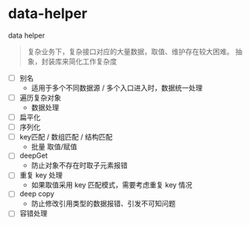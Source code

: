 # data-helper

data helper

> 复杂业务下，复杂接口对应的大量数据，取值、维护存在较大困难。
> 抽象，封装库来简化工作复杂度

* [ ] 别名
    * 适用于多个不同数据源 / 多个入口进入时，数据统一处理
* [ ] 遍历复杂对象
    * 数据处理
* [ ] 扁平化
* [ ] 序列化 
* [ ] key匹配 / 数组匹配 / 结构匹配
    * 批量 取值/赋值
* [ ] deepGet
    * 防止对象不存在时取子元素报错
* [ ] 重复 key 处理
    * 如果取值采用 key 匹配模式，需要考虑重复 key 情况
* [ ] deep copy
    * 防止修改引用类型的数据报错、引发不可知问题
* [ ] 容错处理
